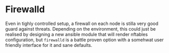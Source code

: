 # Firewalld

Even in tighly controlled setup, a firewall on each node is stilla  very good
guard against threats. Depending on the environment, this could just be realised
by designing a new ansible module that will render nftables configuration, but
`firewalld` is a battle proven option with a somehwat user friendly interface for
it and sane defaults.
